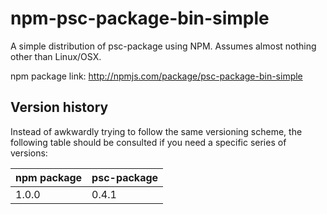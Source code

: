 # npm-psc-package-bin-simple

A simple distribution of psc-package using NPM. Assumes almost nothing other than Linux/OSX.

npm package link: <http://npmjs.com/package/psc-package-bin-simple>

## Version history

Instead of awkwardly trying to follow the same versioning scheme, the following table should be consulted if you need a specific series of versions:

| npm package | psc-package |
| ----------- | ----------- |
| 1.0.0       | 0.4.1       |
